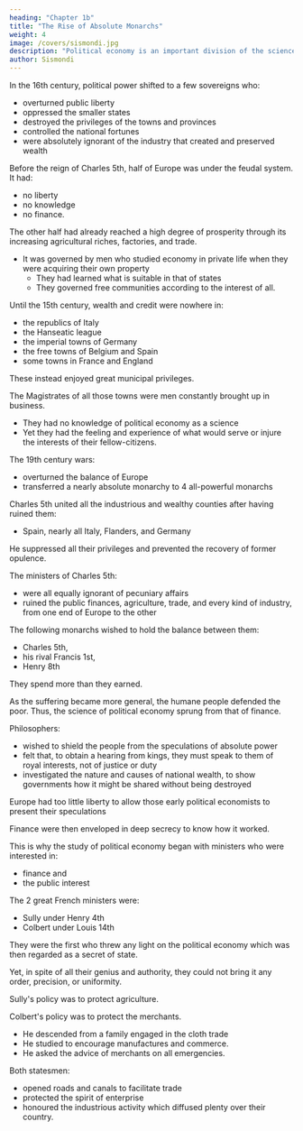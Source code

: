 ```yaml
---
heading: "Chapter 1b"
title: "The Rise of Absolute Monarchs"
weight: 4
image: /covers/sismondi.jpg
description: "Political economy is an important division of the science of government. The object of government is the happiness of men, united in society"
author: Sismondi
---
```




In the 16th century, political power shifted to a few sovereigns who:
- overturned public liberty
- oppressed the smaller states
- destroyed the privileges of the towns and provinces
- controlled the national fortunes
- were absolutely ignorant of the industry that created and preserved wealth
 
Before the reign of Charles 5th, half of Europe was under the feudal system. It had:
- no liberty
- no knowledge
- no finance. 

The other half had already reached a high degree of prosperity through its increasing agricultural riches, factories, and trade. 
- It was governed by men who studied economy in private life when they were acquiring their own property
  - They had learned what is suitable in that of states
  - They governed free communities according to the interest of all.

Until the 15th century, wealth and credit were nowhere in:
- the republics of Italy
- the Hanseatic league
- the imperial towns of Germany
- the free towns of Belgium and Spain
- some towns in France and England

These instead enjoyed great municipal privileges. 

The Magistrates of all those towns were men constantly brought up in business. 
- They had no knowledge of political economy as a science
- Yet they had the feeling and experience of what would serve or injure the interests of their fellow-citizens.

The 19th century wars:
- overturned the balance of Europe
- transferred a nearly absolute monarchy to 4 all-powerful monarchs

Charles 5th united all the industrious and wealthy counties after having ruined them:
- Spain, nearly all Italy, Flanders, and Germany

He suppressed all their privileges and prevented the recovery of former opulence. 

<!-- The most absolute kings can no more govern by themselves, than kings whose authority is limited by laws.  -->

<!-- The former transmit their power to ministers whom they themselves select, in place of taking such as would be nominated by the popular confidence. But they find them among a class of persons different from that in which free governments find them. In the eyes of an absolute king, the first quality of a statesman is his being in possession of a rank so high that he may have lived in noble indolence, or at least in absolute ignorance of domestic economy.  -->

The ministers of Charles 5th: <!-- , whatever talents they show for negotiation and intrigue, --> 
- were all equally ignorant of pecuniary affairs
- ruined the public finances, agriculture, trade, and every kind of industry, from one end of Europe to the other
<!-- ; they made the people feel the difference, which might indeed have been anticipated, between their ignorance and the practical knowledge of republican magistrates. -->

The following monarchs wished to hold the balance between them:
- Charles 5th,
- his rival Francis 1st,
- Henry 8th

They spend more than they earned. 

<!--  the ambition nf their successors, and the obstinacy of the house of Austria, which continued to maintain a destructive system of warfare during more than a hundred years, caused those expenses, in spite of the public poverty, to go on increasing.  -->

As the suffering became more general, the humane people defended the poor. Thus, the science of political economy sprung from that of finance. 

<!--  f humanity felt more deeply the obligation laid on them to undertake the defence of the poor. By an order of sequence opposite to the natural progress of ideas,  -->

Philosophers:
- wished to shield the people from the speculations of absolute power
- felt that, to obtain a hearing from kings, they must speak to them of royal interests, not of justice or duty 
- investigated the nature and causes of national wealth, to show governments how it might be shared without being destroyed

Europe had too little liberty to allow those early <!--  who first occupied themselves with --> political economists to present their speculations

Finance were then enveloped in deep secrecy to know how it worked.  <!-- to admit of men, not engaged in public business, knowing facts enough to form the basis of general rules.  -->

This is why the study of political economy began with ministers who were interested in:
- finance and 
- the public interest 

<!-- when once it had fortunately happened that kings put men at the head of their finances, who combined talents with justice and love of the public weal.  -->

The 2 great French ministers were:
- Sully under Henry 4th
- Colbert under Louis 14th

They were the first who threw any light on the political economy which was then regarded as a secret of state. <!-- , in which mystery had engendered and concealed the greatest absurdities. --> 

Yet, in spite of all their genius and authority, they could not bring it any order, precision, or uniformity. 

<!--  into this branch of government. Both of them, however, not only repressed the frightful spoliations of the revenue farmers, and by their protection communicated some degree of security to private fortunes; but likewise dimly perceived the true sources of national prosperity, and busied themselves with efforts to make them flow more abundantly.  -->

Sully's policy was to protect agriculture. 

<!-- He used to say that pasturage and husbandry wee the two beasts of the state. --> 

Colbert's policy was to protect the merchants. 
- He descended from a family engaged in the cloth trade
- He studied to encourage manufactures and commerce.
- He asked the advice of merchants on all emergencies. 

Both statesmen:
- opened roads and canals to facilitate trade
- protected the spirit of enterprise
- honoured the industrious activity which diffused plenty over their country.
